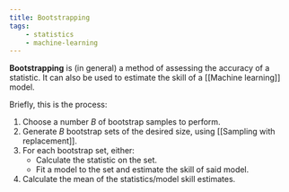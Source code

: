 ```yaml
---
title: Bootstrapping
tags:
    - statistics
    - machine-learning
---
```


**Bootstrapping** is (in general) a method of assessing the accuracy of a statistic. It can also be used to estimate the skill of a [[Machine learning]] model.

Briefly, this is the process:

1. Choose a number $B$ of bootstrap samples to perform.
2. Generate $B$ bootstrap sets of the desired size, using [[Sampling with replacement]].
3. For each bootstrap set, either:
	- Calculate the statistic on the set.
	- Fit a model to the set and estimate the skill of said model.
4. Calculate the mean of the statistics/model skill estimates.

